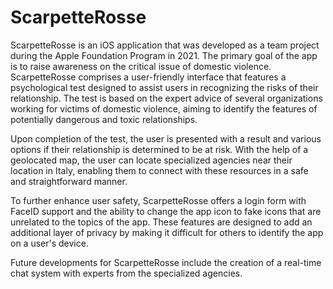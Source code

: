 # ScarpetteRosse

ScarpetteRosse is an iOS application that was developed as a team project during the Apple Foundation Program in 2021. The primary goal of the app is to raise awareness on the critical issue of domestic violence. ScarpetteRosse comprises a user-friendly interface that features a psychological test designed to assist users in recognizing the risks of their relationship. The test is based on the expert advice of several organizations working for victims of domestic violence, aiming to identify the features of potentially dangerous and toxic relationships.

Upon completion of the test, the user is presented with a result and various options if their relationship is determined to be at risk. With the help of a geolocated map, the user can locate specialized agencies near their location in Italy, enabling them to connect with these resources in a safe and straightforward manner.

To further enhance user safety, ScarpetteRosse offers a login form with FaceID support and the ability to change the app icon to fake icons that are unrelated to the topics of the app. These features are designed to add an additional layer of privacy by making it difficult for others to identify the app on a user's device.

Future developments for ScarpetteRosse include the creation of a real-time chat system with experts from the specialized agencies.
